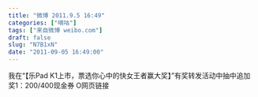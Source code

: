 ```yaml
---
title: "微博 2011.9.5 16:49"
categories: ["嘀咕"]
tags: ["来自微博 weibo.com"]
draft: false
slug: "N7B1xN"
date: "2011-09-05 16:49:00"
---
```


<p>我在“【乐Pad K1上市，票选你心中的快女王者赢大奖】”有奖转发活动中抽中追加奖1：200/400现金券 O网页链接 ​​​​</p>
